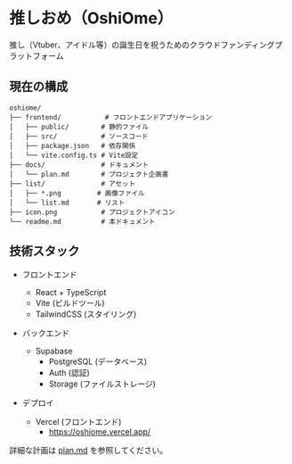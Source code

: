 # 推しおめ（OshiOme）

推し（Vtuber、アイドル等）の誕生日を祝うためのクラウドファンディングプラットフォーム

## 現在の構成

```
oshiome/
├── frontend/           # フロントエンドアプリケーション
│   ├── public/        # 静的ファイル
│   ├── src/           # ソースコード
│   ├── package.json   # 依存関係
│   └── vite.config.ts # Vite設定
├── docs/              # ドキュメント
│   └── plan.md        # プロジェクト企画書
├── list/              # アセット
│   ├── *.png         # 画像ファイル
│   └── list.md       # リスト
├── icon.png           # プロジェクトアイコン
└── readme.md          # 本ドキュメント
```

## 技術スタック

- フロントエンド

  - React + TypeScript
  - Vite (ビルドツール)
  - TailwindCSS (スタイリング)

- バックエンド

  - Supabase
    - PostgreSQL (データベース)
    - Auth (認証)
    - Storage (ファイルストレージ)

- デプロイ
  - Vercel (フロントエンド)
    - https://oshiome.vercel.app/

詳細な計画は [plan.md](./docs/plan.md) を参照してください。
